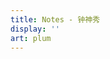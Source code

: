 ```yaml
---
title: Notes - 钟神秀
display: ''
art: plum
---
```


<SubNav />

<ListPosts year-title type="notes" />
